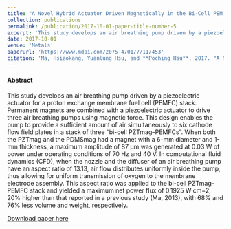 ```yaml
---
title: "A Novel Hybrid Actuator Driven Magnetically in the Bi-Cell PEM Fuel Cell Stack"
collection: publications
permalink: /publication/2017-10-01-paper-title-number-5
excerpt: 'This study develops an air breathing pump driven by a piezoelectric actuator for a proton exchange membrane fuel cell (PEMFC) stack.'
date: 2017-10-01
venue: 'Metals'
paperurl: 'https://www.mdpi.com/2075-4701/7/11/453'
citation: 'Ma, Hsiaokang, Yuanlung Hsu, and **Poching Hsu**. 2017. "A Novel Hybrid Actuator Driven Magnetically in the Bi-Cell PEM Fuel Cell Stack" Metals 7, no. 11: 453. https://doi.org/10.3390/met7110453'
---
```

#### Abstract
This study develops an air breathing pump driven by a piezoelectric actuator for a proton exchange membrane fuel cell (PEMFC) stack. Permanent magnets are combined with a piezoelectric actuator to drive three air breathing pumps using magnetic force. This design enables the pump to provide a sufficient amount of air simultaneously to six cathode flow field plates in a stack of three “bi-cell PZTmag–PEMFCs”. When both the PZTmag and the PDMSmag had a magnet with a 6-mm diameter and 1-mm thickness, a maximum amplitude of 87 μm was generated at 0.03 W of power under operating conditions of 70 Hz and 40 V. In computational fluid dynamics (CFD), when the nozzle and the diffuser of an air breathing pump have an aspect ratio of 13.13, air flow distributes uniformly inside the pump, thus allowing for uniform transmission of oxygen to the membrane electrode assembly. This aspect ratio was applied to the bi-cell PZTmag–PEMFC stack and yielded a maximum net power flux of 0.1925 W·cm−2, 20% higher than that reported in a previous study (Ma, 2013), with 68% and 76% less volume and weight, respectively.

[Download paper here](https://www.mdpi.com/2075-4701/7/11/453)

<!--
Recommended citation: Gao, Lei, et al. "Robustness analysis in supercritical CO2 power generation system configuration optimization." 
Energy 204 (2022): 122956.
-->
